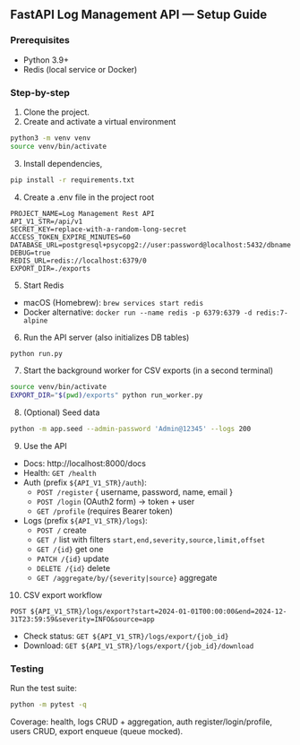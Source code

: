 ## FastAPI Log Management API — Setup Guide

### Prerequisites
- Python 3.9+
- Redis (local service or Docker)

### Step-by-step
1) Clone the project.
2) Create and activate a virtual environment
```bash
python3 -m venv venv
source venv/bin/activate
```

3) Install dependencies,
```bash
pip install -r requirements.txt
```

4) Create a .env file in the project root
```env
PROJECT_NAME=Log Management Rest API
API_V1_STR=/api/v1
SECRET_KEY=replace-with-a-random-long-secret
ACCESS_TOKEN_EXPIRE_MINUTES=60
DATABASE_URL=postgresql+psycopg2://user:password@localhost:5432/dbname
DEBUG=true
REDIS_URL=redis://localhost:6379/0
EXPORT_DIR=./exports
```

5) Start Redis
- macOS (Homebrew): `brew services start redis`
- Docker alternative: `docker run --name redis -p 6379:6379 -d redis:7-alpine`

6) Run the API server (also initializes DB tables)
```bash
python run.py
```

7) Start the background worker for CSV exports (in a second terminal)
```bash
source venv/bin/activate
EXPORT_DIR="$(pwd)/exports" python run_worker.py
```

8) (Optional) Seed data
```bash
python -m app.seed --admin-password 'Admin@12345' --logs 200
```

9) Use the API
- Docs: http://localhost:8000/docs
- Health: `GET /health`
- Auth (prefix `${API_V1_STR}/auth`):
  - `POST /register` { username, password, name, email }
  - `POST /login` (OAuth2 form) → token + user
  - `GET /profile` (requires Bearer token)
- Logs (prefix `${API_V1_STR}/logs`):
  - `POST /` create
  - `GET /` list with filters `start,end,severity,source,limit,offset`
  - `GET /{id}` get one
  - `PATCH /{id}` update
  - `DELETE /{id}` delete
  - `GET /aggregate/by/{severity|source}` aggregate

10) CSV export workflow
```http
POST ${API_V1_STR}/logs/export?start=2024-01-01T00:00:00&end=2024-12-31T23:59:59&severity=INFO&source=app
```
- Check status: `GET ${API_V1_STR}/logs/export/{job_id}`
- Download: `GET ${API_V1_STR}/logs/export/{job_id}/download`

### Testing
Run the test suite:
```bash
python -m pytest -q
```
Coverage: health, logs CRUD + aggregation, auth register/login/profile, users CRUD, export enqueue (queue mocked).


